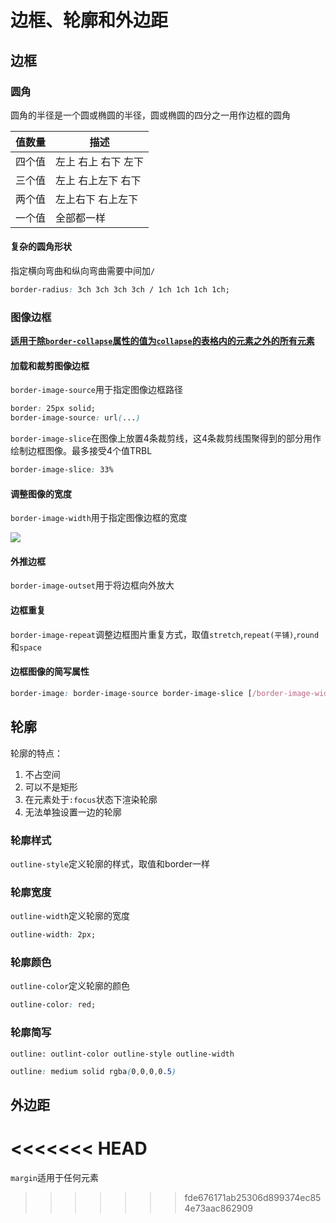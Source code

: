 # 边框、轮廓和外边距

## 边框

### 圆角

圆角的半径是一个圆或椭圆的半径，圆或椭圆的四分之一用作边框的圆角

| 值数量 | 描述                |
| ------ | ------------------- |
| 四个值 | 左上 右上 右下 左下 |
| 三个值 | 左上 右上左下 右下  |
| 两个值 | 左上右下 右上左下   |
| 一个值 | 全部都一样          |

#### 复杂的圆角形状

指定横向弯曲和纵向弯曲需要中间加`/`

```css
border-radius: 3ch 3ch 3ch 3ch / 1ch 1ch 1ch 1ch;
```

### 图像边框

**<u>适用于除`border-collapse`属性的值为`collapse`的表格内的元素之外的所有元素</u>**

#### 加载和裁剪图像边框

`border-image-source`用于指定图像边框路径

```css
border: 25px solid;
border-image-source: url(...)
```

`border-image-slice`在图像上放置4条裁剪线，这4条裁剪线围聚得到的部分用作绘制边框图像。最多接受4个值TRBL

```css
border-image-slice: 33%
```

#### 调整图像的宽度

`border-image-width`用于指定图像边框的宽度

![](C:\Users\Administrator\Desktop\Note\imgs\border-width.png)

#### 外推边框

`border-image-outset`用于将边框向外放大

#### 边框重复

`border-image-repeat`调整边框图片重复方式，取值`stretch`,`repeat(平铺)`,`round`和`space`

#### 边框图像的简写属性

```css
border-image: border-image-source border-image-slice [/border-image-width /border-image-width /border-image-outset] border-image-repeat;
```

## 轮廓

轮廓的特点：

1. 不占空间
2. 可以不是矩形
3. 在元素处于`:focus`状态下渲染轮廓
4. 无法单独设置一边的轮廓

### 轮廓样式

`outline-style`定义轮廓的样式，取值和border一样

### 轮廓宽度

`outline-width`定义轮廓的宽度

```css
outline-width: 2px;
```

### 轮廓颜色

`outline-color`定义轮廓的颜色

```css
outline-color: red;
```

### 轮廓简写

`outline: outlint-color outline-style outline-width`

```css
outline: medium solid rgba(0,0,0,0.5)
```

## 外边距

<<<<<<< HEAD
=======
`margin`适用于任何元素
>>>>>>> fde676171ab25306d899374ec854e73aac862909
